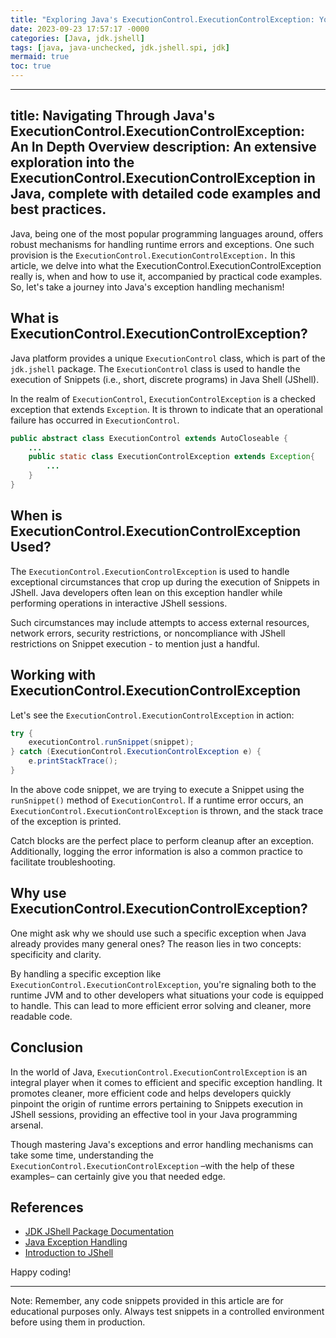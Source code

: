 ```yaml
---
title: "Exploring Java's ExecutionControl.ExecutionControlException: Your Gateway to Error Handling   "
date: 2023-09-23 17:57:17 -0000
categories: [Java, jdk.jshell]
tags: [java, java-unchecked, jdk.jshell.spi, jdk]
mermaid: true
toc: true
---
```


---
title: Navigating Through Java's ExecutionControl.ExecutionControlException: An In Depth Overview
description: An extensive exploration into the ExecutionControl.ExecutionControlException in Java, complete with detailed code examples and best practices.
---


Java, being one of the most popular programming languages around, offers robust mechanisms for handling runtime errors and exceptions. One such provision is the `ExecutionControl.ExecutionControlException.` In this article, we delve into what the ExecutionControl.ExecutionControlException really is, when and how to use it, accompanied by practical code examples. So, let's take a journey into Java's exception handling mechanism! 

## **What is ExecutionControl.ExecutionControlException?**

Java platform provides a unique `ExecutionControl` class, which is part of the `jdk.jshell` package. The `ExecutionControl` class is used to handle the execution of Snippets (i.e., short, discrete programs) in Java Shell (JShell). 

In the realm of `ExecutionControl`, `ExecutionControlException` is a checked exception that extends `Exception`. It is thrown to indicate that an operational failure has occurred in `ExecutionControl`.

```java
public abstract class ExecutionControl extends AutoCloseable {
    ...
    public static class ExecutionControlException extends Exception{
        ...
    }
}
```

## **When is ExecutionControl.ExecutionControlException Used?**

The `ExecutionControl.ExecutionControlException` is used to handle exceptional circumstances that crop up during the execution of Snippets in JShell. Java developers often lean on this exception handler while performing operations in interactive JShell sessions.

Such circumstances may include attempts to access external resources, network errors, security restrictions, or noncompliance with JShell restrictions on Snippet execution - to mention just a handful.

## **Working with ExecutionControl.ExecutionControlException**

Let's see the `ExecutionControl.ExecutionControlException` in action:

```java
try {
    executionControl.runSnippet(snippet);
} catch (ExecutionControl.ExecutionControlException e) {
    e.printStackTrace();
}
```

In the above code snippet, we are trying to execute a Snippet using the `runSnippet()` method of `ExecutionControl`. If a runtime error occurs, an `ExecutionControl.ExecutionControlException` is thrown, and the stack trace of the exception is printed.

Catch blocks are the perfect place to perform cleanup after an exception. Additionally, logging the error information is also a common practice to facilitate troubleshooting.

## **Why use ExecutionControl.ExecutionControlException?**

One might ask why we should use such a specific exception when Java already provides many general ones? The reason lies in two concepts: specificity and clarity.

By handling a specific exception like `ExecutionControl.ExecutionControlException`, you're signaling both to the runtime JVM and to other developers what situations your code is equipped to handle. This can lead to more efficient error solving and cleaner, more readable code.

## **Conclusion**

In the world of Java, `ExecutionControl.ExecutionControlException` is an integral player when it comes to efficient and specific exception handling. It promotes cleaner, more efficient code and helps developers quickly pinpoint the origin of runtime errors pertaining to Snippets execution in JShell sessions, providing an effective tool in your Java programming arsenal.

Though mastering Java's exceptions and error handling mechanisms can take some time, understanding the `ExecutionControl.ExecutionControlException` –with the help of these examples– can certainly give you that needed edge.

## **References**
- [JDK JShell Package Documentation](https://docs.oracle.com/en/java/javase/11/docs/api/jdk.jshell/jdk/jshell/ExecutionControl.html)
- [Java Exception Handling](https://www.coursera.org/lecture/java-for-android/exception-handling-in-java-XdZxQ)
- [Introduction to JShell](https://openjdk.java.net/jeps/222)

Happy coding!

---

Note: Remember, any code snippets provided in this article are for educational purposes only. Always test snippets in a controlled environment before using them in production.

